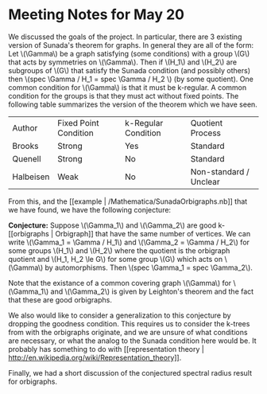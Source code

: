 Meeting Notes for May 20
========================

We discussed the goals of the project. In particular, there are 3 existing version of Sunada's theorem for graphs. In general they are all of the form: Let \\(\Gamma\\) be a graph satisfying (some conditions) with a group \\(G\\) that acts by symmetries on \\(\Gamma\\). Then if \\(H_1\\) and \\(H_2\\) are subgroups of \\(G\\) that satisfy the Sunada condition (and possibly others) then \\(spec \Gamma / H_1 = spec \Gamma / H_2 \\) (by some quotient). One common condition for \\(\Gamma\\) is that it must be k-regular. A common condition for the groups is that they must act without fixed points. The following table summarizes the version of the theorem which we have seen.

<table>
    <tr>
        <td>Author</td>
        <td>Fixed Point Condition</td>
        <td>k-Regular Condition</td>
        <td>Quotient Process</td>
    </tr>
    <tr>
        <td>Brooks</td>
        <td>Strong</td>
        <td>Yes</td>
        <td>Standard</td>
    </tr>
    <tr>
        <td>Quenell</td>
        <td>Strong</td>
        <td>No</td>
        <td>Standard</td>
    </tr>
    <tr>
        <td>Halbeisen</td>
        <td>Weak</td>
        <td>No</td>
        <td>Non-standard / Unclear</td>
    </tr>
</table>

From this, and the [[example | /Mathematica/SunadaOrbigraphs.nb]] that we have found, we have the following conjecture:

**Conjecture:** Suppose \\(\Gamma_1\\) and \\(\Gamma_2\\) are good k-[[orbigraphs | Orbigraph]] that have the same number of vertices. We can write \\(\Gamma_1 = \Gamma / H_1\\) and \\(\Gamma_2 = \Gamma / H_2\\) for some groups \\(H_1\\) and \\(H_2\\) where the quotient is the orbigraph quotient and \\(H_1, H_2 \le G\\) for some group \\(G\\) which acts on \\(\Gamma\\) by automorphisms. Then \\(spec \Gamma_1 = spec \Gamma_2\\).

Note that the existance of a common covering graph \\(\Gamma\\) for \\(\Gamma_1\\) and \\(\Gamma_2\\) is given by Leighton's theorem and the fact that these are good orbigraphs.

We also would like to consider a generalization to this conjecture by dropping the goodness condition. This requires us to consider the k-trees from with the orbigraphs originate, and we are unsure of what conditions are necessary, or what the analog to the Sunada condition here would be. It probably has something to do with [[representation theory | http://en.wikipedia.org/wiki/Representation_theory]].

Finally, we had a short discussion of the conjectured spectral radius result for orbigraphs.
